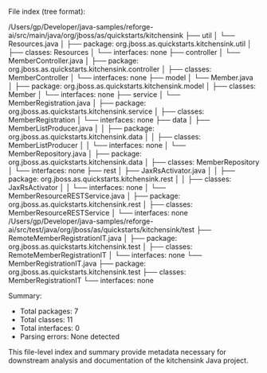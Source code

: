 File index (tree format):

/Users/gp/Developer/java-samples/reforge-ai/src/main/java/org/jboss/as/quickstarts/kitchensink
├── util
│   └── Resources.java
│       ├── package: org.jboss.as.quickstarts.kitchensink.util
│       ├── classes: Resources
│       └── interfaces: none
├── controller
│   └── MemberController.java
│       ├── package: org.jboss.as.quickstarts.kitchensink.controller
│       ├── classes: MemberController
│       └── interfaces: none
├── model
│   └── Member.java
│       ├── package: org.jboss.as.quickstarts.kitchensink.model
│       ├── classes: Member
│       └── interfaces: none
├── service
│   └── MemberRegistration.java
│       ├── package: org.jboss.as.quickstarts.kitchensink.service
│       ├── classes: MemberRegistration
│       └── interfaces: none
├── data
│   ├── MemberListProducer.java
│   │   ├── package: org.jboss.as.quickstarts.kitchensink.data
│   │   ├── classes: MemberListProducer
│   │   └── interfaces: none
│   └── MemberRepository.java
│       ├── package: org.jboss.as.quickstarts.kitchensink.data
│       ├── classes: MemberRepository
│       └── interfaces: none
├── rest
│   ├── JaxRsActivator.java
│   │   ├── package: org.jboss.as.quickstarts.kitchensink.rest
│   │   ├── classes: JaxRsActivator
│   │   └── interfaces: none
│   └── MemberResourceRESTService.java
│       ├── package: org.jboss.as.quickstarts.kitchensink.rest
│       ├── classes: MemberResourceRESTService
│       └── interfaces: none
/Users/gp/Developer/java-samples/reforge-ai/src/test/java/org/jboss/as/quickstarts/kitchensink/test
├── RemoteMemberRegistrationIT.java
│   ├── package: org.jboss.as.quickstarts.kitchensink.test
│   ├── classes: RemoteMemberRegistrationIT
│   └── interfaces: none
└── MemberRegistrationIT.java
    ├── package: org.jboss.as.quickstarts.kitchensink.test
    ├── classes: MemberRegistrationIT
    └── interfaces: none

Summary:
- Total packages: 7
- Total classes: 11
- Total interfaces: 0
- Parsing errors: None detected

This file-level index and summary provide metadata necessary for downstream analysis and documentation of the kitchensink Java project.